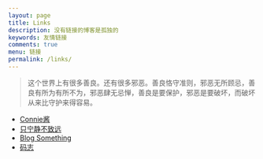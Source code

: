 ```yaml
---
layout: page
title: Links
description: 没有链接的博客是孤独的
keywords: 友情链接
comments: true
menu: 链接
permalink: /links/
---
```


> 这个世界上有很多善良。还有很多邪恶。善良恪守准则，邪恶无所顾忌，善良有所为有所不为，邪恶肆无忌惮，善良是要保护，邪恶是要破坏，而破坏从来比守护来得容易。

* [Connie酱](http://biedan.org)
* [只宁静不致远](http://zxning.github.io/)
* [Blog Something](http://chenxiaoyoyo.github.io)
* [码志](http://mazhuang.org)
